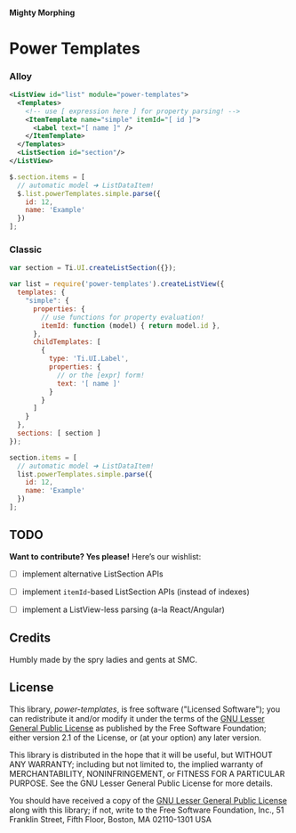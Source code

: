 
#### Mighty Morphing
# Power Templates

### Alloy

```xml
<ListView id="list" module="power-templates">
  <Templates>
    <!-- use [ expression here ] for property parsing! -->
    <ItemTemplate name="simple" itemId="[ id ]">
      <Label text="[ name ]" />
    </ItemTemplate>
  </Templates>
  <ListSection id="section"/>
</ListView>
```

```js
$.section.items = [
  // automatic model ➜ ListDataItem!
  $.list.powerTemplates.simple.parse({
    id: 12,
    name: 'Example'
  })
];
```

### Classic

```js
var section = Ti.UI.createListSection({});

var list = require('power-templates').createListView({
  templates: {
    "simple": {
      properties: {
        // use functions for property evaluation!
        itemId: function (model) { return model.id },
      },
      childTemplates: [
        {
          type: 'Ti.UI.Label',
          properties: {
            // or the [expr] form!
            text: '[ name ]'
          }
        }
      ]
    }
  },
  sections: [ section ]
});

section.items = [
  // automatic model ➜ ListDataItem!
  list.powerTemplates.simple.parse({
    id: 12,
    name: 'Example'
  })
];
```


TODO
----

**Want to contribute? Yes please!** Here’s our wishlist:

- [ ] implement alternative ListSection APIs
- [ ] implement `itemId`-based ListSection APIs (instead of indexes)
- [ ] implement a ListView-less parsing (a-la React/Angular)


Credits
-------

Humbly made by the spry ladies and gents at SMC.


License
-------

This library, *power-templates*, is free software ("Licensed Software"); you can
redistribute it and/or modify it under the terms of the [GNU Lesser General
Public License](http://www.gnu.org/licenses/lgpl-2.1.html) as published by the
Free Software Foundation; either version 2.1 of the License, or (at your
  option) any later version.

  This library is distributed in the hope that it will be useful, but WITHOUT ANY
  WARRANTY; including but not limited to, the implied warranty of MERCHANTABILITY,
  NONINFRINGEMENT, or FITNESS FOR A PARTICULAR PURPOSE. See the GNU Lesser General
  Public License for more details.

  You should have received a copy of the [GNU Lesser General Public
  License](http://www.gnu.org/licenses/lgpl-2.1.html) along with this library; if
  not, write to the Free Software Foundation, Inc., 51 Franklin Street, Fifth
  Floor, Boston, MA 02110-1301 USA
